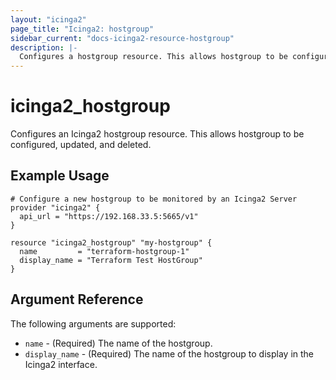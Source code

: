 ```yaml
---
layout: "icinga2"
page_title: "Icinga2: hostgroup"
sidebar_current: "docs-icinga2-resource-hostgroup"
description: |-
  Configures a hostgroup resource. This allows hostgroup to be configured, updated and deleted.
---
```


# icinga2\_hostgroup

Configures an Icinga2 hostgroup resource. This allows hostgroup to be configured, updated,
and deleted.

## Example Usage

```hcl
# Configure a new hostgroup to be monitored by an Icinga2 Server
provider "icinga2" {
  api_url = "https://192.168.33.5:5665/v1"
}

resource "icinga2_hostgroup" "my-hostgroup" {
  name         = "terraform-hostgroup-1"
  display_name = "Terraform Test HostGroup"
}
```

## Argument Reference

The following arguments are supported:

* `name` - (Required) The name of the hostgroup.
* `display_name` - (Required) The name of the hostgroup to display in the Icinga2 interface.

